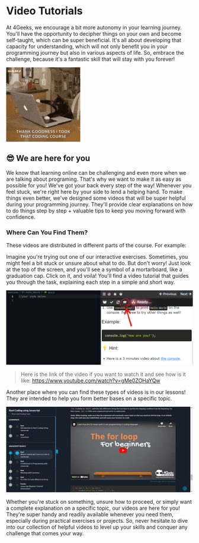 # Video Tutorials

At 4Geeks, we encourage a bit more autonomy in your learning journey. You'll have the opportunity to decipher things on your own and become self-taught, which can be super beneficial. It's all about developing that capacity for understanding, which will not only benefit you in your programming journey but also in various aspects of life. So, embrace the challenge, because it's a fantastic skill that will stay with you forever! 

![cat-coding GIF](../images/cat-coding.gif)

## 😎 We are here for you 

We know that learning online can be challenging and even more when we are talking about programing. That's why we want to make it as easy as possible for you! We've got your back every step of the way! Whenever you feel stuck, we're right here by your side to lend a helping hand. To make things even better, we've designed some videos that will be super helpful during your programming journey. They'll provide clear explanations on how to do things step by step + valuable tips to keep you moving forward with confidence.

### Where Can You Find Them?

These videos are distributed in different parts of the course. For example:

Imagine you're trying out one of our interactive exercises. Sometimes, you might feel a bit stuck or unsure about what to do. But don't worry! Just look at the top of the screen, and you'll see a symbol of a mortarboard, like a graduation cap. Click on it, and voila! You'll find a video tutorial that guides you through the task, explaining each step in a simple and short way.

![video exercises](../images/video.exercises.png)

> Here is the link of the video if you want to watch it and see how is it like: https://www.youtube.com/watch?v=gMe0ZOHaYQw

Another place where you can find these types of videos is in our lessons! They are intended to help you form better bases on a specific topic.

![video lessons](../images/video.lessons.png)

Whether you're stuck on something, unsure how to proceed, or simply want a complete explanation on a specific topic, our videos are here for you! They're super handy and readily available whenever you need them, especially during practical exercises or projects. So, never hesitate to dive into our collection of helpful videos to level up your skills and conquer any challenge that comes your way.